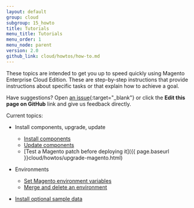```yaml
---
layout: default
group: cloud
subgroup: 15_howto
title: Tutorials
menu_title: Tutorials
menu_order: 1
menu_node: parent
version: 2.0
github_link: cloud/howtos/how-to.md
---
```


These topics are intended to get you up to speed quickly using Magento Enterprise Cloud Edition. These are step-by-step instructions that provide instructions about specific tasks or that explain how to achieve a goal.

Have suggestions? Open [an issue](https://github.com/magento/devdocs/issues){:target="_blank"} or click the **Edit this page on GitHub** link and give us feedback directly.

Current topics:

*	Install components, upgrade, update

	*	[Install components]({{page.baseurl}}cloud/howtos/install-components.html)
	*	[Update components]({{page.baseurl}}cloud/howtos/update-components.html)
	*	[Test a Magento patch before deploying it]({{ page.baseurl }}cloud/howtos/upgrade-magento.html)

*	Environments

	*	[Set Magento environment variables]({{page.baseurl}}cloud/howtos/environment-tutorial-set-mage-vars.html)
	*	[Merge and delete an environment]({{page.baseurl}}cloud/howtos/environment-tutorial-env-merge.html)
	
*	[Install optional sample data]({{page.baseurl}}cloud/howtos/sample-data.html)

